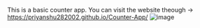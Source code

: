 This is a basic counter app. You can visit the website theough -> https://priyanshu282002.github.io/Counter-App/
![image](https://github.com/Priyanshu282002/Counter-App/assets/110727059/7296582b-7f98-4247-b54d-4d90c1bf80d3)

